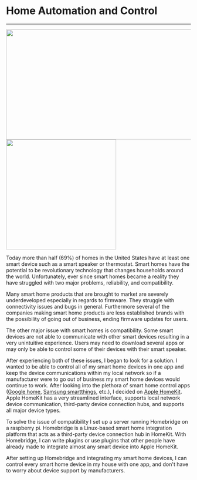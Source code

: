 # Home Automation and Control
---

<img src="\img\Homekit-Demo.png" width="525" height="300"><img src="\img\Homebridge-Logo.png" width="300" height="300">

Today more than half (69%) of homes in the United States have at least one smart device such as a smart speaker or thermostat.  Smart homes have the potential to be revolutionary technology that changes households around the world.  Unfortunately, ever since smart homes became a reality they have struggled with two major problems, reliability, and compatibility.

Many smart home products that are brought to market are severely underdeveloped especially in regards to firmware.  They struggle with connectivity issues and bugs in general.  Furthermore several of the companies making smart home products are less established brands with the possibility of going out of business, ending firmware updates for users.

The other major issue with smart homes is compatibility.  Some smart devices are not able to communicate with other smart devices resulting in a very unintuitive experience.  Users may need to download several apps or may only be able to control some of their devices with their smart speaker.

After experiencing both of these issues, I began to look for a solution.  I wanted to be able to control all of my smart home devices in one app and keep the device communications within my local network so if a manufacturer were to go out of business my smart home devices would continue to work.  After looking into the plethora of smart home control apps ([Google home](https://assistant.google.com/smart-home/), [Samsung smartthings](https://www.smartthings.com), etc.), I decided on [Apple HomeKit](https://www.Apple.com/ios/home/accessories/).  Apple HomeKit has a very streamlined interface, supports local network device communication, third-party device connection hubs, and supports all major device types.

To solve the issue of compatibility I set up a server running Homebridge on a raspberry pi.  Homebridge is a Linux-based smart home integration platform that acts as a third-party device connection hub in HomeKit.  With Homebridge, I can write plugins or use plugins that other people have already made to integrate almost any smart device into Apple HomeKit.

After setting up Homebridge and integrating my smart home devices, I can control every smart home device in my house with one app, and don't have to worry about device support by manufacturers.